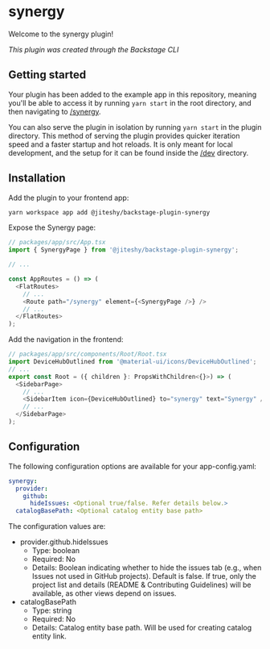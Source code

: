 # synergy

Welcome to the synergy plugin!

_This plugin was created through the Backstage CLI_

## Getting started

Your plugin has been added to the example app in this repository, meaning you'll be able to access it by running `yarn start` in the root directory, and then navigating to [/synergy](http://localhost:3000/synergy).

You can also serve the plugin in isolation by running `yarn start` in the plugin directory.
This method of serving the plugin provides quicker iteration speed and a faster startup and hot reloads.
It is only meant for local development, and the setup for it can be found inside the [/dev](./dev) directory.

## Installation

Add the plugin to your frontend app:

```bash
yarn workspace app add @jiteshy/backstage-plugin-synergy
```

Expose the Synergy page:

```ts
// packages/app/src/App.tsx
import { SynergyPage } from '@jiteshy/backstage-plugin-synergy';

// ...

const AppRoutes = () => (
  <FlatRoutes>
    // ...
    <Route path="/synergy" element={<SynergyPage />} />
    // ...
  </FlatRoutes>
);
```

Add the navigation in the frontend:

```ts
// packages/app/src/components/Root/Root.tsx
import DeviceHubOutlined from '@material-ui/icons/DeviceHubOutlined';
// ...
export const Root = ({ children }: PropsWithChildren<{}>) => (
  <SidebarPage>
    // ...
    <SidebarItem icon={DeviceHubOutlined} to="synergy" text="Synergy" />
    // ...
  </SidebarPage>
);
```

## Configuration

The following configuration options are available for your app-config.yaml:

```yaml
synergy:
  provider:
    github:
      hideIssues: <Optional true/false. Refer details below.>
  catalogBasePath: <Optional catalog entity base path>
```

The configuration values are:

- provider.github.hideIssues
  - Type: boolean
  - Required: No
  - Details: Boolean indicating whether to hide the issues tab (e.g., when Issues not used in GitHub projects). Default is false. If true, only the project list and details (README & Contributing Guidelines) will be available, as other views depend on issues.
- catalogBasePath
  - Type: string
  - Required: No
  - Details: Catalog entity base path. Will be used for creating catalog entity link.
